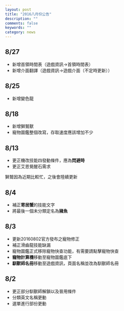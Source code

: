 ```yaml
---
layout: post
title: "2016八月份公告"
description: ""
comments: false
keywords: ""
category: news
---
```

<h2>8/27</h2><ul><li>新增首領時間表（遊戲資訊-&gt;首領時間表）</li><li>新增介面翻譯（遊戲資訊-&gt;遊戲介面（不定時更新））</li></ul><h2>8/25</h2><ul><li>新增變色龍</li></ul><h2>8/18</h2><ul><li>新增獅鷲獸</li><li>寵物圖鑑整個改寫，存取速度應該增加不少</li></ul><h2>8/13</h2><ul><li>更正機改技能四發動條件，應為<strong>閃避時</strong></li><li>更正艾恩覺醒石需求</li></ul><p>獅鷲因為近期比較忙，之後會陸續更新</p><h2>8/4</h2><ul><li>補正<strong>寄居蟹</strong>的技能文字</li><li>將最後一個未分類定名為<strong>豬魚</strong></li></ul><h2>8/3</h2><ul><li>更新20160802官方發布之寵物修正</li><li>補正滑齒龍技能缺漏</li><li>寵物圖鑑正式移除寵物快查功能，有需要請點擊寵物快查</li><li><strong>寵物計算機</strong>移動至寵物圖鑑底下</li><li><strong>馴獸師名冊</strong>移動至遊戲資訊，頁面名稱並改為馴獸師名冊</li></ul><h2>8/2</h2><ul><li>更正部分馴獸師解鎖以及晉用條件</li><li>分類英文名稱更動</li><li>選單進行部份更動</li></ul>
